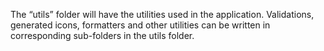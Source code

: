 The “utils” folder will have the utilities used in the application. Validations,
 generated icons, formatters and other utilities can be written in corresponding
 sub-folders in the utils folder.
